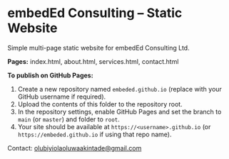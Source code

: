 # embedEd Consulting – Static Website

Simple multi-page static website for embedEd Consulting Ltd.

**Pages:** index.html, about.html, services.html, contact.html

**To publish on GitHub Pages:**
1. Create a new repository named `embeded.github.io` (replace with your GitHub username if required).
2. Upload the contents of this folder to the repository root.
3. In the repository settings, enable GitHub Pages and set the branch to `main` (or `master`) and folder to `root`.
4. Your site should be available at `https://<username>.github.io` (or `https://embeded.github.io` if using that repo name).

Contact: olubiyiolaoluwaakintade@gmail.com
